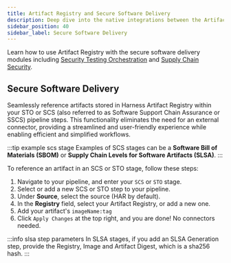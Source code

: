 ```yaml
---
title: Artifact Registry and Secure Software Delivery
description: Deep dive into the native integrations between the Artifact Registry and the Security Testing Orchestration and Supply Chain Security modules.
sidebar_position: 40
sidebar_label: Secure Software Delivery
---
```


Learn how to use Artifact Registry with the secure software delivery modules including [Security Testing Orchestration](https://developer.harness.io/docs/security-testing-orchestration) and [Supply Chain Security](https://developer.harness.io/docs/software-supply-chain-assurance). 

## Secure Software Delivery

Seamlessly reference artifacts stored in Harness Artifact Registry within your STO or SCS (also referred to as Software Support Chain Assurance or SSCS) pipeline steps. This functionality eliminates the need for an external connector, providing a streamlined and user-friendly experience while enabling efficient and simplified workflows.

:::tip example scs stage
Examples of SCS stages can be a **Software Bill of Materials (SBOM)** or **Supply Chain Levels for Software Artifacts (SLSA)**.
:::

To reference an artifact in an SCS or STO stage, follow these steps:

1. Navigate to your pipeline, and enter your `SCS` or `STO` stage. 
2. Select or add a new SCS or STO step to your pipeline.
3. Under **Source**, select the source (HAR by default).
4. In the **Registry** field, select your Artifact Registry, or add a new one.
5. Add your artifact's `imageName:tag`
7. Click `Apply Changes` at the top right, and you are done! No connectors needed. 

:::info slsa step parameters
In SLSA stages, if you add an SLSA Generation step, provide the Registry, Image and Artifact Digest, which is a sha256 hash.
:::